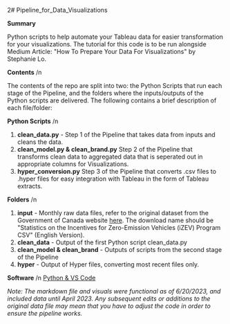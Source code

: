 2# Pipeline_for_Data_Visualizations

**Summary** <br />

Python scripts to help automate your Tableau data for easier transformation for your visualizations. The tutorial for this code is to be run alongside Medium Article: "How To Prepare Your Data For Visualizations" by Stephanie Lo.  

**Contents** /n

The contents of the repo are split into two: the Python Scripts that run each stage of the Pipeline, and the folders where the inputs/outputs of the Python scripts are delivered. The following contains a brief description of each file/folder: 

**Python Scripts** /n
1. **clean_data.py** - Step 1 of the Pipeline that takes data from inputs and cleans the data.
2. **clean_model.py & clean_brand.py** Step 2 of the Pipeline that transforms clean data to aggregated data that is seperated out in appropriate columns for Visualizations.
3. **hyper_conversion.py** Step 3 of the Pipeline that converts .csv files to .hyper files for easy integration with Tableau in the form of Tableau extracts. 

**Folders** /n

1. **input** - Monthly raw data files, refer to the original dataset from the Government of Canada website [here](https://open.canada.ca/data/en/dataset/42986a95-be23-436e-af15-7c6bf292a2e1). The download name should be "Statistics on the Incentives for Zero-Emission Vehicles (iZEV) Program CSV" (English Version). 
2. **clean_data** - Output of the first Python script clean_data.py
3. **clean_model & clean_brand** - Outputs of scripts from the second stage of the Pipeline
4. **hyper** - Output of Hyper files, converting most recent files only. 

**Software** /n
[Python & VS Code](https://code.visualstudio.com/download)

*Note: The markdown file and visuals were functional as of 6/20/2023, and included data until April 2023. Any subsequent edits or additions to the original data file may mean that you have to adjust the code in order to ensure the pipeline works.*

